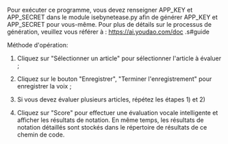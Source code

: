 Pour exécuter ce programme, vous devez renseigner APP_KEY et APP_SECRET dans le module isebynetease.py afin de générer APP_KEY et APP_SECRET pour vous-même. Pour plus de détails sur le processus de génération, veuillez vous référer à : https://ai.youdao.com/doc .s#guide

Méthode d'opération:
1) Cliquez sur "Sélectionner un article" pour sélectionner l'article à évaluer ;

2) Cliquez sur le bouton "Enregistrer", "Terminer l'enregistrement" pour enregistrer la voix ;

3) Si vous devez évaluer plusieurs articles, répétez les étapes 1) et 2)

4) Cliquez sur "Score" pour effectuer une évaluation vocale intelligente et afficher les résultats de notation. En même temps, les résultats de notation détaillés sont stockés dans le répertoire de résultats de ce chemin de code.
